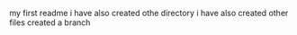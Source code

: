 my first readme
i have also created othe directory
i have also created other files
created a branch
